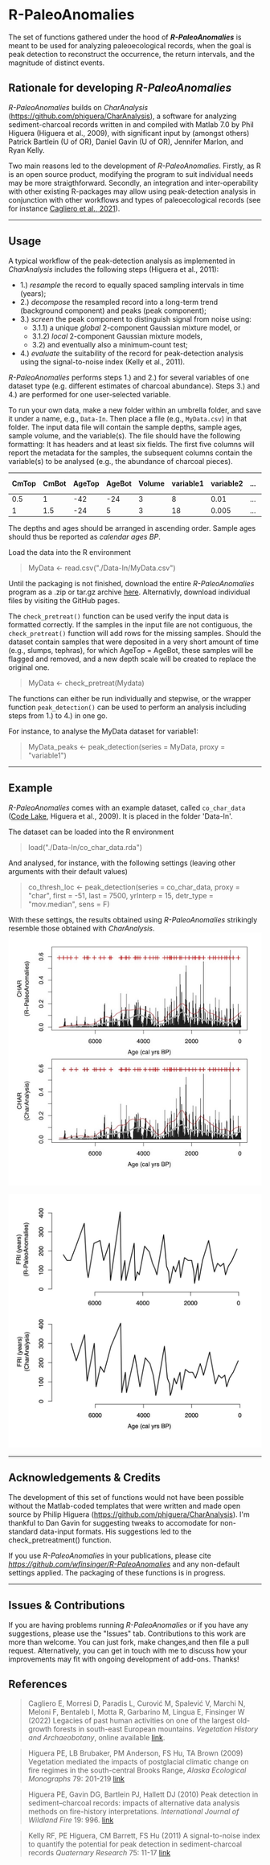# R-PaleoAnomalies
 
The set of functions gathered under the hood of ***R-PaleoAnomalies*** is meant to be used for analyzing paleoecological records, when the goal is peak detection to reconstruct the occurrence, the return intervals, and the magnitude of distinct events.

  
  
## Rationale for developing *R-PaleoAnomalies*
*R-PaleoAnomalies* builds on *CharAnalysis* (https://github.com/phiguera/CharAnalysis), a software for analyzing sediment-charcoal records written in and compiled with Matlab 7.0 by Phil Higuera (Higuera et al., 2009), with significant input by (amongst others) Patrick Bartlein (U of OR), Daniel Gavin (U of OR), Jennifer Marlon, and Ryan Kelly.

Two main reasons led to the development of *R-PaleoAnomalies*. Firstly, as R is an open source product, modifying the program to suit individual needs may be more straigthforward. Secondly, an integration and inter-operability with other existing R-packages may allow using peak-detection analysis in conjunction with other workflows and types of paleoecological records (see for instance [Cagliero et al., 2021](https://doi.org/10.1007/s00334-021-00862-x)).

***
  
## Usage
A typical workflow of the peak-detection analysis as implemented in *CharAnalysis* includes the following steps (Higuera et al., 2011):
* 1.) *resample* the record to equally spaced sampling intervals in time (years);
* 2.) *decompose* the resampled record into a long-term trend (background component) and peaks (peak component);
* 3.) *screen* the peak component to distinguish signal from noise using: 
  + 3.1.1) a unique *global* 2-component Gaussian mixture model, or
  + 3.1.2) *local* 2-component Gaussian mixture models,
  + 3.2) and eventually also a minimum-count test;
* 4.) *evaluate* the suitability of the record for peak-detection analysis using the signal-to-noise index (Kelly et al., 2011).

*R-PaleoAnomalies* performs steps 1.) and 2.) for several variables of one dataset type (e.g. different estimates of charcoal abundance). Steps 3.) and 4.) are performed for one user-selected variable.

To run your own data, make a new folder within an umbrella folder, and save it under a name, e.g., `Data-In`. Then place a file (e.g., `MyData.csv`) in that folder. The input data file will contain the sample depths, sample ages, sample volume, and the variable(s). The file should have the following formatting: It has headers and at least six fields. The first five columns will report the metadata for the samples, the subsequent columns contain the variable(s) to be analysed (e.g., the abundance of charcoal pieces).

CmTop | CmBot | AgeTop | AgeBot | Volume | variable1 | variable2 | ... | nth-variable
------|-------|--------|--------|--------|-----------|-----------|-----|-------------
 0.5  |  1    | -42    | -24    | 3      | 8         | 0.01      | ... |    ...      
 1    |  1.5  | -24    | 5      | 3      | 18        | 0.005     | ... |    ...      
 

The depths and ages should be arranged in ascending order. Sample ages should thus be reported as *calendar ages BP*.


Load the data into the R environment
> MyData <- read.csv("./Data-In/MyData.csv")

Until the packaging is not finished, download the entire *R-PaleoAnomalies* program as a .zip or tar.gz archive [here](https://github.com/wfinsinger/R-PaleoAnomalies/archive/refs/heads/main.zip). Alternativly, download individual files by visiting the GitHub pages.

The `check_pretreat()` function can be used verify the input data is formatted correctly. If the samples in the input file are not contiguous, the `check_pretreat()` function will add rows for the missing samples. Should the dataset contain samples that were deposited in a very short amount of time (e.g., slumps, tephras), for which AgeTop = AgeBot, these samples will be flagged and removed, and a new depth scale will be created to replace the original one.
> MyData <- check_pretreat(Mydata)

The functions can either be run individually and stepwise, or the wrapper function `peak_detection()` can be used to perform an analysis including steps from 1.) to 4.) in one go.

For instance, to analyse the MyData dataset for variable1:
> MyData_peaks <- peak_detection(series = MyData, proxy = "variable1")

***

## Example
*R-PaleoAnomalies* comes with an example dataset, called `co_char_data` ([Code Lake](https://figshare.com/articles/dataset/Higuera_et_al_2009_lake_sediment_pollen_and_charcoal_data/984310/4), Higuera et al., 2009). It is placed in the folder 'Data-In'.

The dataset can be loaded into the R environment
> load("./Data-In/co_char_data.rda")

And analysed, for instance, with the following settings (leaving other arguments with their default values) 
> co_thresh_loc <- peak_detection(series = co_char_data, proxy = "char",
                                first = -51, last = 7500, yrInterp = 15,
                                detr_type = "mov.median", sens = F)

With these settings, the results obtained using *R-PaleoAnomalies* strikingly resemble those obtained with *CharAnalysis*.
![Code Lake: peak-detection outputs](/README_Figures/01_Code_Lake_peak_detection.jpg "Code Lake: peak-detection outputs")

![Code Lake: reconstructed fire-return intervals (FRI)](/README_Figures/02_Code_Lake_FRIs.jpg "Code Lake: reconstructed fire-return intervals (FRI)")

***

## Acknowledgements & Credits
The development of this set of functions would not have been possible without the Matlab-coded templates that were written and made open source by Philip Higuera (https://github.com/phiguera/CharAnalysis). I'm thankful to Dan Gavin for suggesting tweaks to accomodate for non-standard data-input formats. His suggestions led to the check_pretreatment() function.

If you use *R-PaleoAnomalies* in your publications, please cite *https://github.com/wfinsinger/R-PaleoAnomalies* and any non-default settings applied. The packaging of these functions is in progress.

***

## Issues & Contributions
If you are having problems running *R-PaleoAnomalies* or if you have any suggestions, please use the "Issues" tab.
Contributions to this work are more than welcome. You can just fork, make changes,and then file a pull request. Alternatively, you can get in touch with me to discuss how your improvements may fit with ongoing development of add-ons. Thanks!


## References
> Cagliero E, Morresi D, Paradis L, Curović M, Spalević V, Marchi N, Meloni F, Bentaleb I, Motta R, Garbarino M, Lingua E, Finsinger W (2022) Legacies of past human activities on one of the largest old-growth forests in south-east European mountains. *Vegetation History and Archaeobotany*, online available [link](https://doi.org/10.1007/s00334-021-00862-x).


> Higuera PE, LB Brubaker, PM Anderson, FS Hu, TA Brown (2009) Vegetation mediated the impacts of postglacial climatic change on fire regimes in the south-central Brooks Range, *Alaska Ecological Monographs* 79: 201-219 [link](https://doi.org/10.1890/07-2019.1)

> Higuera PE, Gavin DG, Bartlein PJ, Hallett DJ (2010) Peak detection in sediment–charcoal records: impacts of alternative data analysis methods on fire-history interpretations. *International Journal of Wildland Fire* 19: 996. [link](http://dx.doi.org/10.1071/WF09134)

> Kelly RF, PE Higuera, CM Barrett, FS Hu (2011) A signal-to-noise index to quantify the potential for peak detection in sediment-charcoal records *Quaternary Research* 75: 11-17 [link](http://dx.doi.org/10.1016/j.yqres.2010.07.011)